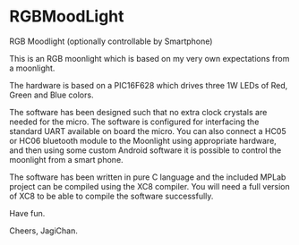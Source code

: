 # RGBMoodLight
RGB Moodlight (optionally controllable by Smartphone)

This is an RGB moonlight which is based on my very own expectations from a moonlight.

The hardware is based on a PIC16F628 which drives three 1W LEDs of Red, Green and Blue colors.

The software has been designed such that no extra clock crystals are needed for the micro.
The software is configured for interfacing the standard UART available on board the micro.
You can also connect a HC05 or HC06 bluetooth module to the Moonlight using appropriate hardware, and then using some custom Android software it is possible to control the moonlight from a smart phone.

The software has been written in pure C language and the included MPLab project can be compiled using the XC8 compiler.
You will need a full version of XC8 to be able to compile the software successfully.

Have fun.

Cheers,
JagiChan.
